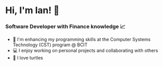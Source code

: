 # Hi, I'm Ian! 👋

### Software Developer with Finance knowledge 📈

- 🌱 I'm enhancing my programming skills at the Computer Systems Technology (CST) program @ BCIT
- 💻 I enjoy working on personal projects and collaborating with others
- 🐢 I love turtles
